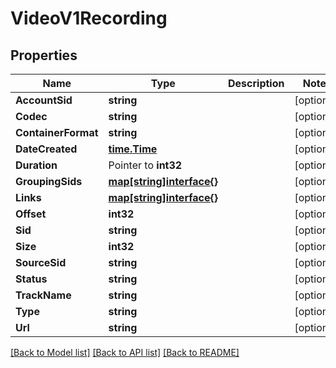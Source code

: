 # VideoV1Recording

## Properties

Name | Type | Description | Notes
------------ | ------------- | ------------- | -------------
**AccountSid** | **string** |  | [optional] 
**Codec** | **string** |  | [optional] 
**ContainerFormat** | **string** |  | [optional] 
**DateCreated** | [**time.Time**](time.Time.md) |  | [optional] 
**Duration** | Pointer to **int32** |  | [optional] 
**GroupingSids** | [**map[string]interface{}**](.md) |  | [optional] 
**Links** | [**map[string]interface{}**](.md) |  | [optional] 
**Offset** | **int32** |  | [optional] 
**Sid** | **string** |  | [optional] 
**Size** | **int32** |  | [optional] 
**SourceSid** | **string** |  | [optional] 
**Status** | **string** |  | [optional] 
**TrackName** | **string** |  | [optional] 
**Type** | **string** |  | [optional] 
**Url** | **string** |  | [optional] 

[[Back to Model list]](../README.md#documentation-for-models) [[Back to API list]](../README.md#documentation-for-api-endpoints) [[Back to README]](../README.md)



